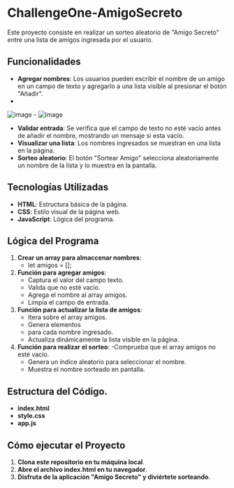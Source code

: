 # ChallengeOne-AmigoSecreto

Este proyecto consiste en realizar un sorteo aleatorio de "Amigo Secreto" entre una lista de amigos ingresada por el usuario. 

## Funcionalidades

- **Agregar nombres**: Los usuarios pueden escribir el nombre de un amigo en un campo de texto y agregarlo a una lista visible al presionar el botón "Añadir".
- 
![image](https://github.com/user-attachments/assets/81eb43bb-9544-487a-9402-2470ec131e81) - ![image](https://github.com/user-attachments/assets/23c7efa4-a967-42c5-979f-a318be35b81e)

- **Validar entrada**: Se verifica que el campo de texto no esté vacío antes de añadir el nombre, mostrando un mensaje si esta vacío.
- **Visualizar una lista**: Los nombres ingresados se muestran en una lista en la página.
- **Sorteo aleatorio**: El botón "Sortear Amigo" selecciona aleatoriamente un nombre de la lista y lo muestra en la pantalla.

## Tecnologías Utilizadas

- **HTML**: Estructura básica de la página.
- **CSS**: Estilo visual de la página web.
- **JavaScript**: Lógica del programa.

## Lógica del Programa

1. **Crear un array para almaccenar nombres**:
    - let amigos = [];
2. **Función para agregar amigos**:
    - Captura el valor del campo texto.
    - Valida que no esté vacío.
    - Agrega el nombre al array amigos.
    - Limpia el campo de entrada.
3. **Función para actualizar la lista de amigos**:
    - Itera sobre el array amigos.
    - Genera elementos <li> para cada nombre ingresado.
    - Actualiza dinámicamente la lista visible en la página.
4. **Función para realizar el sorteo**:
    -Comprueba que el array amigos no esté vacío.
    - Genera un índice aleatorio para seleccionar el nombre.
    - Muestra el nombre sorteado en pantalla.

## Estructura del Código.

- **index.html**
- **style.css**
- **app.js**

## Cómo ejecutar el Proyecto

1. **Clona este repositorio en tu máquina local**.
2. **Abre el archivo index.html en tu navegador**.
3. **Disfruta de la aplicación "Amigo Secreto" y diviértete sorteando**. 
